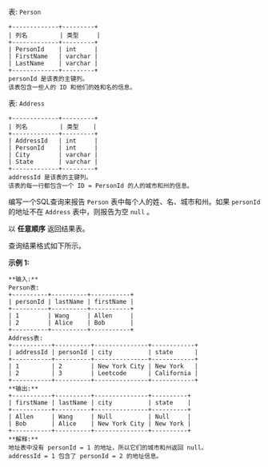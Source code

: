 表: `Person`

    
    
    +-------------+---------+
    | 列名         | 类型     |
    +-------------+---------+
    | PersonId    | int     |
    | FirstName   | varchar |
    | LastName    | varchar |
    +-------------+---------+
    personId 是该表的主键列。
    该表包含一些人的 ID 和他们的姓和名的信息。
    



表: `Address`

    
    
    +-------------+---------+
    | 列名         | 类型    |
    +-------------+---------+
    | AddressId   | int     |
    | PersonId    | int     |
    | City        | varchar |
    | State       | varchar |
    +-------------+---------+
    addressId 是该表的主键列。
    该表的每一行都包含一个 ID = PersonId 的人的城市和州的信息。
    



编写一个SQL查询来报告 `Person` 表中每个人的姓、名、城市和州。如果 `personId` 的地址不在 `Address` 表中，则报告为空
`null` 。

以 **任意顺序** 返回结果表。

查询结果格式如下所示。



**示例 1:**

    
    
    **输入:** 
    Person表:
    +----------+----------+-----------+
    | personId | lastName | firstName |
    +----------+----------+-----------+
    | 1        | Wang     | Allen     |
    | 2        | Alice    | Bob       |
    +----------+----------+-----------+
    Address表:
    +-----------+----------+---------------+------------+
    | addressId | personId | city          | state      |
    +-----------+----------+---------------+------------+
    | 1         | 2        | New York City | New York   |
    | 2         | 3        | Leetcode      | California |
    +-----------+----------+---------------+------------+
    **输出:** 
    +-----------+----------+---------------+----------+
    | firstName | lastName | city          | state    |
    +-----------+----------+---------------+----------+
    | Allen     | Wang     | Null          | Null     |
    | Bob       | Alice    | New York City | New York |
    +-----------+----------+---------------+----------+
    **解释:** 
    地址表中没有 personId = 1 的地址，所以它们的城市和州返回 null。
    addressId = 1 包含了 personId = 2 的地址信息。

